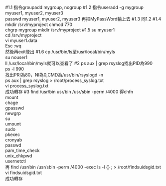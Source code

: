 #1.1
指令groupadd mygroup, nogroup
#1.2
指令useradd -g mygroup myuser1, myuser2, myuser3<br />
passwd myuser1, myuser2, myuser3
再把MyPassWord輸上去
#1.3
同1.2
#1.4
mkdir /srv/myproject 
chmod 770<br />
chgrp mygroup mkdir /srv/myproject 
#1.5
su myuser1<br />
cd /srv/myproject<br />
vi myuser1.data<br />
Esc :wq<br />
然後再exit登出
#1.6
cp /usr/bin/ls至/usr/local/bin/myls<br />
su nouser1<br />
ll /usr/local/bin/myls就可以查看了
#2
ps aux | grep rsyslog找出PID為990<br />
ps -l 990<br />
找出PRI為80，NI為0,CMD為/usr/bin/rsyslogd -n<br />
ps aux | grep rsyslog > /root/process_syslog.txt<br />
vi process_syslog.txt<br />
成功轉存
#3
find /usr/bin usr/bin /usr/sbin -perm /4000
得chfn<br />
  mount<br />
  chage<br />
  gpasswd<br />
  newgrp<br />
  su<br />
  umount<br />
  sudo<br />
  pkexec<br />
  cronyab<br />
  passwd<br />
  pam_time_check<br />
  unix_chkpwd<br />
  usernetctl<br />
再
find /usr/bin /usr/sbin -perm /4000 -exec ls -l {} \; >  /root/findsuidsgid.txt<br />
   vi findsuidsgid.txt<br />
成功轉存